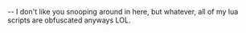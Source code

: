 -- I don't like you snooping around in here, but whatever, all of my lua scripts are obfuscated anyways LOL.
